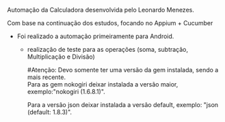 Automação da Calculadora desenvolvida pelo Leonardo Menezes.

Com base na continuação dos estudos, focando no Appium + Cucumber

- Foi realizado a automação primeiramente para Android.
  - realização de teste para as operações (soma, subtração, Multiplicação e Divisão)
      
      
      #Atenção: Devo somente ter uma versão da gem instalada, sendo a mais recente.              
      Para as gem nokogiri deixar instalada a versão maior, exemplo:"nokogiri (1.6.8.1)".              
                
      Para a versão json  deixar instalada a versão default, exemplo: "json (default: 1.8.3)".